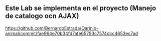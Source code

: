 ## Este Lab se implementa en el proyecto (Manejo de catalogo ocn AJAX)
https://github.com/BernardoEstrada/Qarinio-animal/commit/fae964e70b34fd7afe65793c7574dcc4653ec7ad